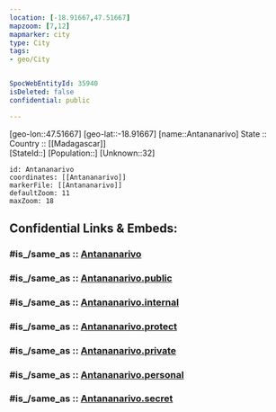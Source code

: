 ```yaml
---
location: [-18.91667,47.51667] 
mapzoom: [7,12] 
mapmarker: city 
type: City
tags:
- geo/City


SpocWebEntityId: 35940
isDeleted: false
confidential: public

---
```

[geo-lon::47.51667] 
[geo-lat::-18.91667] 
[name::Antananarivo] 
State ::  
Country :: [[Madagascar]]  
[StateId::] 
[Population::] 
[Unknown::32] 


```leaflet
id: Antananarivo
coordinates: [[Antananarivo]] 
markerFile: [[Antananarivo]] 
defaultZoom: 11 
maxZoom: 18
```


## Confidential Links & Embeds: 

### #is_/same_as :: [Antananarivo](/_Standards/Earth/Continent/Africa/Africa~East/Madagascar/Provinces~Madagascar/Antananarivo/counties~Antananarivo/Analamanga/City/Antananarivo.md) 

### #is_/same_as :: [Antananarivo.public](/_public/Earth/Continent/Africa/Africa~East/Madagascar/Provinces~Madagascar/Antananarivo/counties~Antananarivo/Analamanga/City/Antananarivo.public.md) 

### #is_/same_as :: [Antananarivo.internal](/_internal/Earth/Continent/Africa/Africa~East/Madagascar/Provinces~Madagascar/Antananarivo/counties~Antananarivo/Analamanga/City/Antananarivo.internal.md) 

### #is_/same_as :: [Antananarivo.protect](/_protect/Earth/Continent/Africa/Africa~East/Madagascar/Provinces~Madagascar/Antananarivo/counties~Antananarivo/Analamanga/City/Antananarivo.protect.md) 

### #is_/same_as :: [Antananarivo.private](/_private/Earth/Continent/Africa/Africa~East/Madagascar/Provinces~Madagascar/Antananarivo/counties~Antananarivo/Analamanga/City/Antananarivo.private.md) 

### #is_/same_as :: [Antananarivo.personal](/_personal/Earth/Continent/Africa/Africa~East/Madagascar/Provinces~Madagascar/Antananarivo/counties~Antananarivo/Analamanga/City/Antananarivo.personal.md) 

### #is_/same_as :: [Antananarivo.secret](/_secret/Earth/Continent/Africa/Africa~East/Madagascar/Provinces~Madagascar/Antananarivo/counties~Antananarivo/Analamanga/City/Antananarivo.secret.md)

